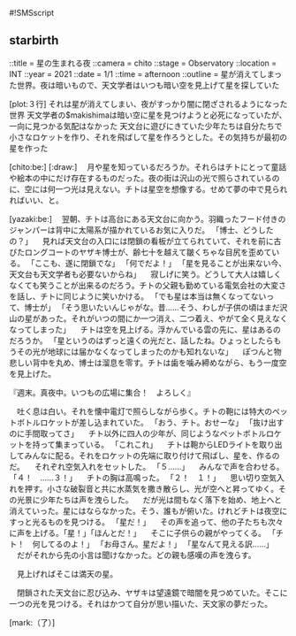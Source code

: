 #!SMSscript

## starbirth

::title = 星の生まれる夜
::camera = chito
::stage = Observatory
::location = INT
::year = 2021
::date = 1/1
::time = afternoon
::outline = 星が消えてしまった世界。夜は暗いもので、天文学者はいつも暗い空を見上げて星を探していた

[plot:３行]
それは星が消えてしまい、夜がすっかり闇に閉ざされるようになった世界
天文学者の$makishimaは暗い空に星を見つけようと必死になっていたが、一向に見つかる気配はなかった
天文台に遊びにきていた少年たちは自分たちで小さなロケットを作り、それを飛ばして星を作ろうとした。その気持ちが最初の星を作った

[chito:be:]
[:draw:]
　月や星を知っているだろうか。それらはチトにとって童話や絵本の中にだけ存在するものだった。夜の街は沢山の光で照らされているのに、空には何一つ光は見えない。チトは星空を想像する。せめて夢の中で見られればいい、と。

[yazaki:be:]
　翌朝、チトは高台にある天文台に向かう。羽織ったフード付きのジャンパーは背中に太陽系が描かれているお気に入りだ。
「博士、どうしたの？」
　見れば天文台の入口には閉鎖の看板が立てられていて、それを前に古びたロングコートのヤザキ博士が、齢七十を越えて皺くちゃな目尻を歪めている。
「ここも、遂に閉鎖でな」
「何でだよ！」
「星を見ることが出来ない今、天文台も天文学者も必要ないからね」
　寂しげに笑う。どうして大人は嬉しくなくても笑うことが出来るのだろう。チトの父親も勤めている電気会社の大変さを話し、チトに同じように笑いかける。
「でも星は本当は無くなってないって、博士が」
「そう思いたいんじゃがな。昔……そう、わしが子供の頃はまだ沢山の星があった。それがいつの間にか一つ消え、二つ着え、やがて全く見えなくなってしまった」
　チトは空を見上げる。浮かんでいる雲の先に、星はあるのだろうか。
「星というのはずっと遠くの光だと、話したね。ひょっとしたらもうその光が地球には届かなくなってしまったのかも知れないな」
　ぽつんと物悲しい背中を丸め、博士は溜息を零す。チトは歯を噛み締めながら、もう一度空を見上げた。

『週末。真夜中。いつもの広場に集合！　よろしく』

　吐く息は白い。それを懐中電灯で照らしながら歩く。チトの鞄には特大のペットボトルロケットが差し込まれていた。
「おう、チト。おせーな」
「抜け出すのに手間取ってさ」
　チト以外に四人の少年が、同じようなペットボトルロケットを持って集まっている。
「これこれ」
　チトは鞄からLEDライトを取り出してみんなに配る。それをロケットの先端に取り付けて飛ばし、星を、作るのだ。
　それぞれ空気入れをセットした。
「５……」
　みんなで声を合わせる。
「４！　……３！」
　チトの胸は高鳴った。
「２！　１！」
　思い切り空気入れを押す。小さな破裂音と共に水蒸気を撒き散らし、光が空へと昇ってゆく。その光景に少年たちは声を洩らした。
　だが光は間もなく落下を始め、地上へと消えていった。星にはならなかった。そう、誰もが俯いた。けれどチトは夜空にすっと光るものを見つける。
「星だ！」
　その声を追って、他の子たちも次々に声を上げる。「星！」「ほんとだ！」
　そこに子供らの親がやってくる。
「チト！　何してるのよ！」
「お母さん。星だよ！」
「星なんて見える訳……」
　だがそれから先の小言は聞けなかった。どの親も感嘆の声を洩らす。

　見上げればそこは満天の星。

　閉鎖された天文台に忍び込み、ヤザキは望遠鏡で暗闇を見つめていた。そこに一つの光を見つける。それはかつて自分が思い描いた、天文家の夢だった。

[mark:（了）]
